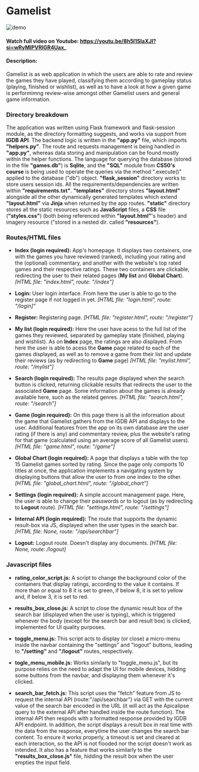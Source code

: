 # Gamelist

![demo](demo/demo_gamelistv0.0.0.gif)

#### Watch full video on Youtube: https://youtu.be/8h5I1SlaXJI?si=wRyMIPVRlGR4Uax_

#### Description:

Gamelist is as web application in which the users are able to rate and review the games they have played, classifying them according to gameplay status (playing, finished or wishlist), as well as to have a look at how a given game is performimng review-wise amongst other Gamelist users and general game information.

### Directory breakdown

The application was written using Flask framework and flask-session module, as the directory formatting suggests, and works via support from **IGDB API**. The backend logic is written in the **"app.py"** file, which imports **"helpers.py"**. The route and requests management is being handled in **"app.py"**, whereas data storing and manipulation can be found mostly within the helper functions. The language for querying the database (stored in the file **"games.db"**) is **Sqlite**, and the **"SQL"** module from **CS50's course** is being used to operate the queries via the method ".execute()" applied to the database ("db") object. **"flask_session"** directory works to store users session ids. All the requirements/dependencies are written within **"requirements.txt"**. **"templates"** directory stores **"layout.html"** alongside all the other dynamically generated templates which extend **"layout.html"** via **Jinja** when returned by the app routes. **"static"** directory stores all the static resources such as **JavaScript** files, a **CSS** file (**"styles.css"**) (both being referenced within **"layout.html"**'s header) and imagery resource ("stored in a nested dir. called **"resources"**).

### Routes/HTML files

- **Index (login required):** App's homepage. It displays two containers, one with the games you have reviewed (ranked), including your rating and the (optional) commentary, and another with the website's top rated games and their respective ratings. These two containers are clickable, redirecting the user to their related pages (**My list** and **Global Chart**). *[HTML file: "index.html", route: "/index"]*

- **Login:** User login interface. From here the user is able to go to the register page if not logged in yet. *[HTML file: "login.html", route: "/login]"*

- **Register:** Registering page. *[HTML file: "register.html", route: "/register"]*

- **My list (login required):** Here the user have acess to the full list of the games they reviewed, separated by gameplay state (finished, playing and wishlist). As on **Index** page, the ratings are also displayed. From here the user is able to acess the **Game** page related to each of the games displayed, as well as to remove a game from their list and update their reviews (as by redirecting to **Game** page) *[HTML file: "mylist.html", route: "/mylist"]*

- **Search (login required):** The results page displayed when the search button is clicked, returning clickable results that redirects the user to the associated **Game** page. Some information about the games is already available here, such as the related genres. *[HTML file: "search.html", route: "/search"]*

- **Game (login required):** On this page there is all the information about the game that Gamelist gathers from the IGDB API and displays to the user. Additional features from the app on its own database are the user rating (if there is any) and commentary review, plus the website's rating for that game (calculated using an average score of all Gamelist users). *[HTML file: "game.html", route: "/game"]*

- **Global Chart (login required):** A page that displays a table with the top 15 Gamelist games sorted by rating. Since the page only comports 10 titles at once, the application implements a navigating system by displaying buttons that allow the user to from one index to the other. *[HTML file: "global_chart.html", route: "/global_chart"]*

- **Settings (login required):** A simple account management page. Here, the user is able to change their passwords or to logout (as by redirecting to **Logout** route). *[HTML file: "settings.html", route: "/settings"]*

- **Internal API (login required):** The route that supports the dynamic result-box via JS, displayed when the user types in the search bar. *[HTML file: None, route: "/api/searchbar"]*

- **Logout:** Logout route. Doesn't display any documents. *[HTML file: None, route: /logout]*

### Javascript files

- **rating_color_script.js:** A script to change the background color of the containers that display ratings, according to the value it contains. If more than or equal to 8 it is set to green, if below 8, it is set to yellow and, if below 3, it is set to red.

- **results_box_close.js:** A script to close the dynamic result box of the search bar (displayed when the user is typing), which is triggered whenever the body (except for the search bar and result box) is clicked, implemented for UI quality purposes.

- **toggle_menu.js:** This script acts to display (or close) a micro-menu inside the navbar containing the "settings" and "logout" buttons, leading to **"/setting"** and **"/logout"** routes, respectively.

- **togle_menu_mobile.js:** Works similarly to "toggle_menu.js", but its purpose relies on the need to adapt the UI for mobile devices, hidding some buttons from the navbar, and displaying them whenever it's clicked.

- **search_bar_fetch.js:** This script uses the "fetch" feature from JS to request the internal API (route:"/api/searchbar") via GET with the current value of the search bar encoded in the URL (it will act as the Apicalipse query to the external API after handled inside the route function). The internal API then respods with a formatted response provided by IGDB API endpoint. In addition, the script displays a result box in real time with the data from the response, everytime the user changes the search bar content. To ensure it works properly, a timeout is set and cleared at each interaction, so the API is not flooded nor the script doesn't work as intended. It also has a feature that works similarly to the **"results_box_close.js"** file, hidding the result box when the user empties the input field.






